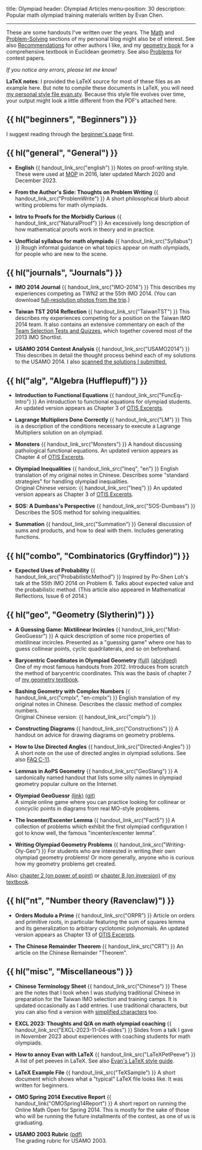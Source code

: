 title: Olympiad
header: Olympiad Articles
menu-position: 30
description: Popular math olympiad training materials written by Evan Chen.

---

These are some handouts I've written over the years.
The [Math](https://blog.evanchen.cc/category/mathematics/) and
[Problem-Solving](https://blog.evanchen.cc/category/problem-solving/) sections
of my personal blog might also be of interest.
See also [Recommendations](recommend.html) for other authors I like,
and my [geometry book](geombook.html) for a
comprehensive textbook in Euclidean geometry.
See also [Problems](problems.html) for contest papers.

_If you notice any errors, please let me know!_

**LaTeX notes**:
I provided the LaTeX source for most of these files as an example here.
But note to compile these documents in LaTeX, you will need
[my personal style file evan.sty][evan.sty].
Because this style file evolves over time,
your output might look a little different from the PDF's attached here.

## {{ hl("beginners", "Beginners") }}

I suggest reading through the [beginner's page](wherestart.html) first.

## {{ hl("general", "General") }}

- <b>English</b> {{ handout_link_src("english") }}
  Notes on proof-writing style.
  These were used at [MOP](mop.html) in 2016, later updated March 2020 and
  December 2023.

- <b>From the Author's Side: Thoughts on Problem Writing</b> {{ handout_link_src("ProblemWrite") }}
  A short philosophical blurb about writing problems
  for math olympiads.

- <b>Intro to Proofs for the Morbidly Curious</b> {{ handout_link_src("NaturalProof") }}
  An excessively long description of how mathematical proofs work
  in theory and in practice.

- <b>Unofficial syllabus for math olympiads</b> {{ handout_link_src("Syllabus") }}
  Rough informal guidance on what topics appear on math olympiads,
  for people who are new to the scene.

## {{ hl("journals", "Journals") }}

- <b>IMO 2014 Journal</b> {{ handout_link_src("IMO-2014") }}
  This describes my experiences competing as TWN2 at the 55th IMO 2014.
  (You can download [full-resolution photos from the trip][imo-2014-photos].)

- <b>Taiwan TST 2014 Reflection</b> {{ handout_link_src("TaiwanTST") }}
  This describes my experiences competing for a position on the Taiwan IMO 2014 team.
  It also contains an extensive commentary on each of the
  [Team Selection Tests and Quizzes](https://www.aops.com/community/c41558),
  which together covered most of the 2013 IMO Shortlist.

- <b>USAMO 2014 Contest Analysis</b> {{ handout_link_src("USAMO2014") }}
  This describes in detail the thought process behind each of
  my solutions to the USAMO 2014.
  I also [scanned the solutions I submitted.](upload/usamo-2014-my-sols.pdf)

[imo-2014-photos]: https://github.com/vEnhance/web.evanchen.cc/tree/main/handouts/IMO-2014/photos-maxres/

## {{ hl("alg", "Algebra (Hufflepuff)") }}

- <b>Introduction to Functional Equations</b> {{ handout_link_src("FuncEq-Intro") }}
  An introduction to functional equations for olympiad students.
  An updated version appears as Chapter 3 of [OTIS Excerpts][excerpts].

- <b>Lagrange Multipliers Done Correctly</b> {{ handout_link_src("LM") }}
  This is a description of the conditions necessary to
  execute a Lagrange Multipliers solution on an olympiad.

- <b>Monsters</b> {{ handout_link_src("Monsters") }}
  A handout discussing pathological functional equations.
  An updated version appears as Chapter 4 of [OTIS Excerpts][excerpts].

- <b>Olympiad Inequalities</b> {{ handout_link_src("Ineq", "en") }}
  English translation of my original notes in Chinese.
  Describes some "standard strategies" for handling olympiad inequalities. <br>
  Original Chinese version: {{ handout_link_src("Ineq") }}
  An updated version appears as Chapter 3 of [OTIS Excerpts][excerpts].

- <b>SOS: A Dumbass's Perspective</b> {{ handout_link_src("SOS-Dumbass") }}
  Describes the SOS method for solving inequalities.

- <b>Summation</b> {{ handout_link_src("Summation") }}
  General discussion of sums and products, and how to deal with them.
  Includes generating functions.

## {{ hl("combo", "Combinatorics (Gryffindor)") }}

- <b>Expected Uses of Probability</b> {{ handout_link_src("ProbabilisticMethod") }}
  Inspired by Po-Shen Loh's talk at the 55th IMO 2014 on Problem 6.
  Talks about expected value and the probabilistic method.
  (This article also appeared in Mathematical Reflections, Issue 6 of 2014.)

## {{ hl("geo", "Geometry (Slytherin)") }}

- <b>A Guessing Game: Mixtilinear Incircles</b> {{ handout_link_src("Mixt-GeoGuessr") }}
  A quick description of some nice properties of mixtilinear incircles.
  Presented as a "guessing game" where one has to guess collinear points,
  cyclic quadrilaterals, and so on beforehand.

- <b>Barycentric Coordinates in Olympiad Geometry</b>
  [(full)](handouts/bary/bary-full.pdf)
  [(abridged)](handouts/bary/bary-short.pdf) <br>
  One of my most famous handouts from 2012.
  Introduces from scratch the method of barycentric coordinates.
  This was the basis of chapter 7 of [my geometry textbook](geombook.html).

- <b>Bashing Geometry with Complex Numbers</b> {{ handout_link_src("cmplx", "en-cmplx") }}
  English translation of my original notes in Chinese.
  Describes the classic method of complex numbers. <br>
  Original Chinese version: {{ handout_link_src("cmplx") }}

- <b>Constructing Diagrams</b> {{ handout_link_src("Constructions") }}
  A handout on advice for drawing diagrams on geometry problems.

- <b>How to Use Directed Angles</b> {{ handout_link_src("Directed-Angles") }}
  A short note on the use of directed angles in olympiad solutions.
  See also [FAQ C-11](faq-contest.html#C-11).

- <b>Lemmas in AoPS Geometry</b> {{ handout_link_src("GeoSlang") }}
  A sardonically named handout that lists some silly names
  in olympiad geometry popular culture on the Internet.

- <b>Olympiad GeoGuessr</b> [(link)](https://web.evanchen.cc/guessr/index.html) [(git)](https://github.com/vEnhance/oly-geoguessr) <br />
  A simple online game where you can practice looking for collinear
  or concyclic points in diagrams from real MO-style problems.

- <b>The Incenter/Excenter Lemma</b> {{ handout_link_src("Fact5") }}
  A collection of problems which exhibit the
  first olympiad configuration I got to know well,
  the famous "incenter/excenter lemma".

- <b>Writing Olympiad Geometry Problems</b> {{ handout_link_src("Writing-Oly-Geo") }}
  For students who are interested in writing their own olympiad geometry problems!
  Or more generally, anyone who is curious how my geometry problems get created.

Also: [chapter 2 (on power of point)][egmo2]
or [chapter 8 (on inversion)][egmo8]
of [my textbook][geombook].

## {{ hl("nt", "Number theory (Ravenclaw)") }}

- <b>Orders Modulo a Prime</b> {{ handout_link_src("ORPR") }}
  Article on orders and primitive roots,
  in particular featuring the sum of squares lemma and its generalization
  to arbitrary cyclotomic polynomials.
  An updated version appears as Chapter 13 of [OTIS Excerpts][excerpts].

- <b>The Chinese Remainder Theorem</b> {{ handout_link_src("CRT") }}
  An article on the Chinese Remainder "Theorem".

## {{ hl("misc", "Miscellaneous") }}

- <b>Chinese Terminology Sheet</b> {{ handout_link_src("Chinese") }}
  These are the notes that I took when I was studying
  traditional Chinese in preparation
  for the Taiwan IMO selection and training camps.
  It is updated occasionally as I add entries.
  I use traditional characters, but you can also find a version with
  [simplified characters](/handouts/Chinese/chn-simplified.pdf) too.

- <b>EXCL 2023: Thoughts and Q/A on math olympiad coaching</b> {{ handout_link_src("EXCL-2023-11-04-slides") }}
  Slides from a talk I gave in November 2023
  about experiences with coaching students for math olympiads.

- <b>How to annoy Evan with LaTeX</b> {{ handout_link_src("LaTeXPetPeeve") }}
  A list of pet peeves in LaTeX.
  See also [Evan's LaTeX style guide](latex-style-guide.html).

- <b>LaTeX Example File</b> {{ handout_link_src("TeXSample") }}
  A short document which shows what a "typical" LaTeX file looks like.
  It was written for beginners.

- <b>OMO Spring 2014 Executive Report</b> {{ handout_link("OMOSpring14Report") }}
  A short report on running the Online Math Open for Spring 2014.
  This is mostly for the sake of those who will be
  running the future installments of the contest, as one of
  us is graduating.

- <b>USAMO 2003 Rubric</b> [(pdf)](upload/usamo-2003-rubric.pdf) <br>
  The grading rubric for USAMO 2003.

[evan.sty]: https://github.com/vEnhance/dotfiles/blob/master/texmf/tex/latex/evan/evan.sty
[olympiad.asy]: https://github.com/vEnhance/dotfiles/blob/master/asy/olympiad.asy
[cse5.asy]: https://github.com/vEnhance/dotfiles/blob/master/asy/cse5.asy
[egmo2]: https://www.maa.org/sites/default/files/pdf/ebooks/pdf/EGMO_chapter2.pdf
[egmo8]: https://www.maa.org/sites/default/files/pdf/ebooks/pdf/EGMO_chapter8.pdf
[geombook]: geombook.html
[excerpts]: /excerpts.html
